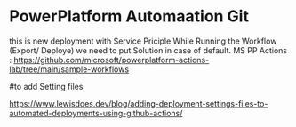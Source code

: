 # PowerPlatform Automaation Git
this is new deployment with Service Priciple
While Running the Workflow (Export/ Deploye) we need to put Solution in case of default.
MS PP Actions : https://github.com/microsoft/powerplatform-actions-lab/tree/main/sample-workflows

#to add Setting files

https://www.lewisdoes.dev/blog/adding-deployment-settings-files-to-automated-deployments-using-github-actions/
